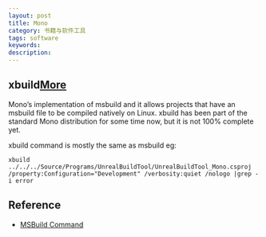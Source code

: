 ```yaml
---
layout: post
title: Mono
category: 书籍与软件工具
tags: software
keywords: 
description: 
---
```

## xbuild[More](http://www.mono-project.com/docs/tools+libraries/tools/xbuild/)
Mono’s implementation of msbuild and it allows projects that have an msbuild file to be compiled natively on Linux. xbuild has been part of the standard Mono distribution for some time now, but it is not 100% complete yet.

xbuild command is mostly the same as msbuild
eg:

```
xbuild ../../../Source/Programs/UnrealBuildTool/UnrealBuildTool_Mono.csproj /property:Configuration="Development" /verbosity:quiet /nologo |grep -i error
```

## Reference

* [MSBuild Command](http://msdn.microsoft.com/en-us/library/ms164311.aspx)